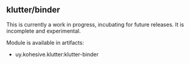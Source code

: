 ## klutter/binder

This is currently a work in progress, incubating for future releases.  It is incomplete and experimental.

Module is available in artifacts:

* uy.kohesive.klutter:klutter-binder

